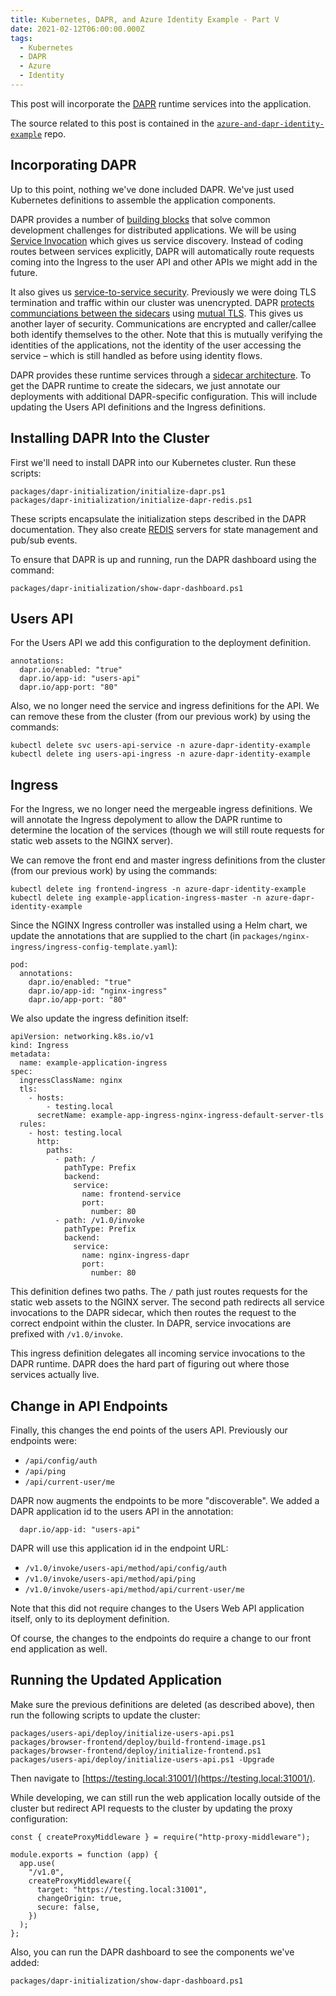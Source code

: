 ```yaml
---
title: Kubernetes, DAPR, and Azure Identity Example - Part V
date: 2021-02-12T06:00:00.000Z
tags:
  - Kubernetes
  - DAPR
  - Azure
  - Identity
---
```


This post will incorporate the [DAPR](https://dapr.io/) runtime services into the application.

The source related to this post is contained in the [`azure-and-dapr-identity-example`](https://github.com/dfbaskin/azure-and-dapr-identity-example) repo.

## Incorporating DAPR

Up to this point, nothing we've done included DAPR. We've just used Kubernetes definitions to assemble the application components.

DAPR provides a number of [building blocks](https://docs.dapr.io/concepts/building-blocks-concept/) that solve common development challenges for distributed applications. We will be using [Service Invocation](https://docs.dapr.io/developing-applications/building-blocks/service-invocation/service-invocation-overview/) which gives us service discovery. Instead of coding routes between services explicitly, DAPR will automatically route requests coming into the Ingress to the user API and other APIs we might add in the future.

It also gives us [service-to-service security](https://docs.dapr.io/developing-applications/building-blocks/service-invocation/service-invocation-overview/#service-to-service-security). Previously we were doing TLS termination and traffic within our cluster was unencrypted. DAPR [protects communciations between the sidecars](https://docs.dapr.io/concepts/security-concept/#sidecar-to-sidecar-communication) using [mutual TLS](https://en.wikipedia.org/wiki/Mutual_authentication). This gives us another layer of security. Communications are encrypted and caller/callee both identify themselves to the other. Note that this is mutually verifying the identities of the applications, not the identity of the user accessing the service – which is still handled as before using identity flows.

DAPR provides these runtime services through a [sidecar architecture](https://docs.dapr.io/concepts/overview/#sidecar-architecture). To get the DAPR runtime to create the sidecars, we just annotate our deployments with additional DAPR-specific configuration. This will include updating the Users API definitions and the Ingress definitions.

## Installing DAPR Into the Cluster

First we'll need to install DAPR into our Kubernetes cluster. Run these scripts:

```
packages/dapr-initialization/initialize-dapr.ps1
packages/dapr-initialization/initialize-dapr-redis.ps1
```

These scripts encapsulate the initialization steps described in the DAPR documentation. They also create [REDIS](https://redis.io/) servers for state management and pub/sub events.

To ensure that DAPR is up and running, run the DAPR dashboard using the command:

```
packages/dapr-initialization/show-dapr-dashboard.ps1
```

## Users API

For the Users API we add this configuration to the deployment definition.

```
annotations:
  dapr.io/enabled: "true"
  dapr.io/app-id: "users-api"
  dapr.io/app-port: "80"
```

Also, we no longer need the service and ingress definitions for the API. We can remove these from the cluster (from our previous work) by using the commands:

```
kubectl delete svc users-api-service -n azure-dapr-identity-example
kubectl delete ing users-api-ingress -n azure-dapr-identity-example
```

## Ingress

For the Ingress, we no longer need the mergeable ingress definitions. We will annotate the Ingress depolyment to allow the DAPR runtime to determine the location of the services (though we will still route requests for static web assets to the NGINX server).

We can remove the front end and master ingress definitions from the cluster (from our previous work) by using the commands:

```
kubectl delete ing frontend-ingress -n azure-dapr-identity-example
kubectl delete ing example-application-ingress-master -n azure-dapr-identity-example
```

Since the NGINX Ingress controller was installed using a Helm chart, we update the annotations that are supplied to the chart (in `packages/nginx-ingress/ingress-config-template.yaml`):

```
pod:
  annotations:
    dapr.io/enabled: "true"
    dapr.io/app-id: "nginx-ingress"
    dapr.io/app-port: "80"
```

We also update the ingress definition itself:

```
apiVersion: networking.k8s.io/v1
kind: Ingress
metadata:
  name: example-application-ingress
spec:
  ingressClassName: nginx
  tls:
    - hosts:
        - testing.local
      secretName: example-app-ingress-nginx-ingress-default-server-tls
  rules:
    - host: testing.local
      http:
        paths:
          - path: /
            pathType: Prefix
            backend:
              service:
                name: frontend-service
                port:
                  number: 80
          - path: /v1.0/invoke
            pathType: Prefix
            backend:
              service:
                name: nginx-ingress-dapr
                port:
                  number: 80
```

This definition defines two paths. The `/` path just routes requests for the static web assets to the NGINX server. The second path redirects all service invocations to the DAPR sidecar, which then routes the request to the correct endpoint within the cluster. In DAPR, service invocations are prefixed with `/v1.0/invoke`.

This ingress definition delegates all incoming service invocations to the DAPR runtime. DAPR does the hard part of figuring out where those services actually live.

## Change in API Endpoints

Finally, this changes the end points of the users API. Previously our endpoints were:

- `/api/config/auth`
- `/api/ping`
- `/api/current-user/me`

DAPR now augments the endpoints to be more "discoverable". We added a DAPR application id to the users API in the annotation:

```
  dapr.io/app-id: "users-api"
```

DAPR will use this application id in the endpoint URL:

- `/v1.0/invoke/users-api/method/api/config/auth`
- `/v1.0/invoke/users-api/method/api/ping`
- `/v1.0/invoke/users-api/method/api/current-user/me`

Note that this did not require changes to the Users Web API application itself, only to its deployment definition.

Of course, the changes to the endpoints do require a change to our front end application as well.

## Running the Updated Application

Make sure the previous definitions are deleted (as described above), then run the following scripts to update the cluster:

```
packages/users-api/deploy/initialize-users-api.ps1
packages/browser-frontend/deploy/build-frontend-image.ps1
packages/browser-frontend/deploy/initialize-frontend.ps1
packages/users-api/deploy/initialize-users-api.ps1 -Upgrade
```

Then navigate to [https://testing.local:31001/](https://testing.local:31001/).

While developing, we can still run the web application locally outside of the cluster but redirect API requests to the cluster by updating the proxy configuration:

```
const { createProxyMiddleware } = require("http-proxy-middleware");

module.exports = function (app) {
  app.use(
    "/v1.0",
    createProxyMiddleware({
      target: "https://testing.local:31001",
      changeOrigin: true,
      secure: false,
    })
  );
};
```

Also, you can run the DAPR dashboard to see the components we've added:

```
packages/dapr-initialization/show-dapr-dashboard.ps1
```
